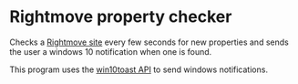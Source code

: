 # Rightmove property checker
Checks a <a href="https://www.rightmove.co.uk/property-to-rent/find.html?locationIdentifier=REGION%5E93311&maxBedrooms=1&maxPrice=800&minPrice=200&propertyTypes=&includeLetAgreed=false&mustHave=&dontShow=houseShare%2Cretirement&furnishTypes=&keywords='">Rightmove site</a> every few seconds for new properties and sends the user a windows 10 notification when one is found.

This program uses the <a href="https://pypi.org/project/win10toast/">win10toast API</a> to send windows notifications.
